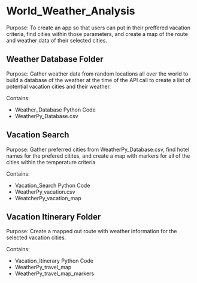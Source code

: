 # World_Weather_Analysis

Purpose: To create an app so that users can put in their preffered vacation criteria, find cities within those parameters, and create a map of the route and weather data of their selected cities. 

## Weather Database Folder

Purpose: Gather weather data from random locations all over the world to build a database of the weather at the time of the API call to create a list of potential vacation cities and their weather.

Contains:
- Weather_Database Python Code
- WeatherPy_Database.csv

## Vacation Search

Purpose: Gather preferred cities from WeatherPy_Database.csv, find hotel names for the prefered citites, and create a map with markers for all of the cities within the temperature criteria

Contains:
- Vacation_Search Python Code
- WeatherPy_vacation.csv
- WeatcherPy_vacation_map

## Vacation Itinerary Folder

Purpose: Create a mapped out route with weather information for the selected vacation cities.

Contains:
- Vacation_Itinerary Python Code
- WeatherPy_travel_map
- WeatherPy_travel_map_markers
